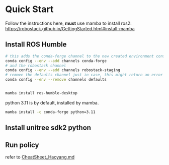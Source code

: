 # Quick Start


Follow the instructions here, **must** use mamba to install ros2:
https://robostack.github.io/GettingStarted.html#install-mamba

## Install ROS Humble

```bash
# this adds the conda-forge channel to the new created environment configuration 
conda config --env --add channels conda-forge
# and the robostack channel
conda config --env --add channels robostack-staging
# remove the defaults channel just in case, this might return an error if it is not in the list which is ok
conda config --env --remove channels defaults


mamba install ros-humble-desktop
```
python 3.11 is by default, installed by mamba.
```bash
mamba install -c conda-forge python=3.11
```


## Install unitree sdk2 python



## Run policy

refer to [CheatSheet_Haoyang.md](CheatSheet_Haoyang.md)
